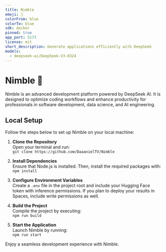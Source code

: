 ```yaml
---
title: Nimble
emoji: 🐳
colorFrom: blue
colorTo: blue
sdk: docker
pinned: true
app_port: 5173
license: mit
short_description: Generate applications efficiently with DeepSeek
models:
  - deepseek-ai/DeepSeek-V3-0324
---
```


# Nimble 🐳

Nimble is an advanced development platform powered by DeepSeek AI. It is designed to optimize coding workflows and enhance productivity for professionals in software development, data science, and AI engineering.

## Local Setup

Follow the steps below to set up Nimble on your local machine:

1. **Clone the Repository**  
   Open your terminal and run:  
   `git clone https://github.com/DaaanielTV/Nimble`

2. **Install Dependencies**  
   Ensure that Node.js is installed. Then, install the required packages with:  
   `npm install`

3. **Configure Environment Variables**  
   Create a `.env` file in the project root and include your Hugging Face token with inference permissions. If you plan to deploy your results in Spaces, include write permissions as well.

4. **Build the Project**  
   Compile the project by executing:  
   `npm run build`

5. **Start the Application**  
   Launch Nimble by running:  
   `npm run start`

Enjoy a seamless development experience with Nimble.
